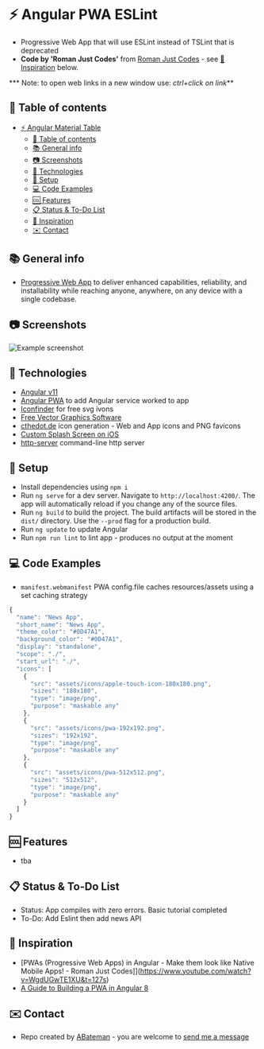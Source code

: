 # :zap: Angular PWA ESLint
 
* Progressive Web App that will use ESLint instead of TSLint that is deprecated
* **Code by 'Roman Just Codes'** from [Roman Just Codes](https://www.youtube.com/channel/UCKsp3r1ERjCpKJtD2n5WtPg) - see [:clap: Inspiration](#clap-inspiration) below.

*** Note: to open web links in a new window use: _ctrl+click on link_**

## :page_facing_up: Table of contents

* [:zap: Angular Material Table](#zap-angular-material-table)
  * [:page_facing_up: Table of contents](#page_facing_up-table-of-contents)
  * [:books: General info](#books-general-info)
  * [:camera: Screenshots](#camera-screenshots)
  * [:signal_strength: Technologies](#signal_strength-technologies)
  * [:floppy_disk: Setup](#floppy_disk-setup)
  * [:computer: Code Examples](#computer-code-examples)
  * [:cool: Features](#cool-features)
  * [:clipboard: Status & To-Do List](#clipboard-status--to-do-list)
  * [:clap: Inspiration](#clap-inspiration)
  * [:envelope: Contact](#envelope-contact)

## :books: General info

* [Progressive Web App](https://web.dev/progressive-web-apps/) to deliver enhanced capabilities, reliability, and installability while reaching anyone, anywhere, on any device with a single codebase.

## :camera: Screenshots

![Example screenshot](./img/pwa.jpg)

## :signal_strength: Technologies

* [Angular v11](https://angular.io/)
* [Angular PWA](https://angular.io/guide/service-worker-getting-started) to add Angular service worked to app
* [Iconfinder](https://www.iconfinder.com/) for free svg ivons
* [Free Vector Graphics Software](https://vectr.com/)
* [cthedot.de](https://cthedot.de/icongen/) icon generation - Web and App icons and PNG favicons
* [Custom Splash Screen on iOS](https://appsco.pe/developer/splash-screens)
* [http-server](https://www.npmjs.com/package/http-server) command-line http server

## :floppy_disk: Setup

* Install dependencies using `npm i`
* Run `ng serve` for a dev server. Navigate to `http://localhost:4200/`. The app will automatically reload if you change any of the source files.
* Run `ng build` to build the project. The build artifacts will be stored in the `dist/` directory. Use the `--prod` flag for a production build.
* Run `ng update` to update Angular
* Run `npm run lint` to lint app - produces no output at the moment

## :computer: Code Examples

* `manifest.webmanifest` PWA config.file caches resources/assets using a set caching strategy

```typescript
{
  "name": "News App",
  "short_name": "News App",
  "theme_color": "#0D47A1",
  "background_color": "#0D47A1",
  "display": "standalone",
  "scope": "./",
  "start_url": "./",
  "icons": [
    {
      "src": "assets/icons/apple-touch-icon-180x180.png",
      "sizes": "180x180",
      "type": "image/png",
      "purpose": "maskable any"
    },
    {
      "src": "assets/icons/pwa-192x192.png",
      "sizes": "192x192",
      "type": "image/png",
      "purpose": "maskable any"
    },
    {
      "src": "assets/icons/pwa-512x512.png",
      "sizes": "512x512",
      "type": "image/png",
      "purpose": "maskable any"
    }
  ]
}
```

## :cool: Features

* tba

## :clipboard: Status & To-Do List

* Status: App compiles with zero errors. Basic tutorial completed
* To-Do: Add Eslint then add news API

## :clap: Inspiration

* [PWAs (Progressive Web Apps) in Angular - Make them look like Native Mobile Apps! - Roman Just Codes]](https://www.youtube.com/watch?v=WgdUGwTE1XU&t=127s)
* [A Guide to Building a PWA in Angular 8](https://levelup.gitconnected.com/a-guide-to-building-a-pwa-in-angular-acea27ae708d)

## :envelope: Contact

* Repo created by [ABateman](https://www.andrewbateman.org) - you are welcome to [send me a message](https://andrewbateman.org/contact)